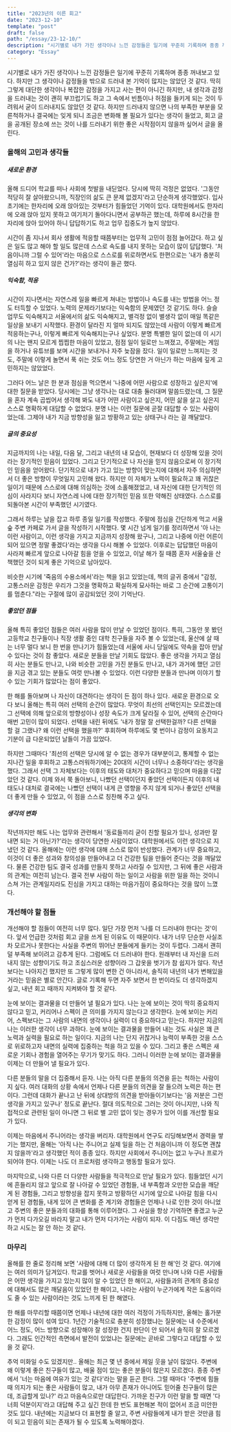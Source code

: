 ```yaml
---
title: "2023년의 이른 회고"
date: "2023-12-10"
template: "post"
draft: false
path: "/essay/23-12-10/"
description: "시기별로 내가 가진 생각이나 느낀 감정들은 일기에 꾸준히 기록하며 종종 꺼내보고 있다. 하지만 그 생각이나 감정들을 밖으로 드러내본 기억이 많지는 않았던 것 같다. 딱히 그렇게 대단한 생각이나 복잡한 감정을 가지고 사는 편이 아니긴 하지만, 내 생각과 감정을 드러내는 것이 괜히 부끄럽기도하고 그 속에서 빈틈이나 허점을 들키게 되는 것이 두려워서 굳이 드러내지도 않았던 것 같다."
category: "Essay"
---
```


시기별로 내가 가진 생각이나 느낀 감정들은 일기에 꾸준히 기록하며 종종 꺼내보고 있다. 하지만 그 생각이나 감정들을 밖으로 드러내 본 기억이 많지는 않았던 것 같다. 딱히 그렇게 대단한 생각이나 복잡한 감정을 가지고 사는 편이 아니긴 하지만, 내 생각과 감정을 드러내는 것이 괜히 부끄럽기도 하고 그 속에서 빈틈이나 허점을 들키게 되는 것이 두려워서 굳이 드러내지도 않았던 것 같다. 하지만 드러내지 않으면 나의 부족한 부분을 모른척하거나 결국에는 잊게 되니 조금은 변화해 볼 필요가 있다는 생각이 들었고, 회고 글을 공개된 장소에 쓰는 것이 나를 드러내기 위한 좋은 시작점이지 않을까 싶어서 글을 올린다.

### 올해의 고민과 생각들

##### 새로운 환경

올해 드디어 학교를 떠나 사회에 첫발을 내딛었다. 당시에 딱히 걱정은 없었다. '그동안 적당히 잘 살아왔으니까, 직장인의 삶도 큰 문제 없겠지'라고 단순하게 생각했었다. 입사 초기에는 한자리에 오래 앉아있는 것부터가 힘들었던 기억이 있다. 대학원에서도 한자리에 오래 앉아 있지 못하고 여기저기 돌아다니면서 공부하곤 했는데, 하루에 8시간을 한 자리에 앉아 있어야 하니 답답하기도 하고 업무 집중도가 높지 않았다.

시간이 좀 지나서 회사 생활에 적응할 때쯤부터는 업무적 고민이 점점 늘어갔다. 하고 싶은 일도 많고 해야 할 일도 많은데 스스로 속도를 내지 못하는 모습이 많이 답답했다. '처음이니까 그럴 수 있어'라는 마음으로 스스로를 위로하면서도 한편으로는 '내가 충분히 열심히 하고 있지 않은 건가?'라는 생각이 들곤 했다.

##### 익숙함, 적응

시간이 지나면서는 자연스레 일을 빠르게 쳐내는 방법이나 속도를 내는 방법을 어느 정도 터득할 수 있었다. 노력의 문제라기보다는 익숙함의 문제였던 것 같기도 하다. 슬슬 업무도 익숙해지고 서울에서의 삶도 익숙해지고, 별걱정 없이 별생각 없이 매일 똑같은 일상을 보내기 시작했다. 환경이 달라진 지 얼마 되지도 않았는데 사람이 이렇게 빠르게 적응하는구나, 이렇게 빠르게 익숙해지는구나 싶었다. 분명 특별한 일이 없는데 이 시기의 나는 왠지 모르게 찝찝한 마음이 있었고, 점점 일이 일로만 느껴졌고, 주말에는 게임을 하거나 유튜브를 보며 시간을 보내거나 자주 늦잠을 잤다. 일이 일로만 느껴지는 것도, 주말에 이렇게 놀면서 푹 쉬는 것도 어느 정도 당연한 거 아닌가 하는 마음에 깊게 고민하지는 않았었다.

그러다 어느 날은 한 분과 점심을 먹으면서 '나중에 어떤 사람으로 성장하고 싶은지'에 대한 질문을 받았다. 당시에는 그냥 생각나는 대로 대충 둘러대며 말씀드렸는데, 그 질문을 혼자 계속 곱씹어서 생각해 봐도 내가 어떤 사람이고 싶은지, 어떤 삶을 살고 싶은지 스스로 명확하게 대답할 수 없었다. 분명 나는 이런 질문에 곧잘 대답할 수 있는 사람이었는데. 그제야 내가 지금 방향성을 잃고 방황하고 있는 상태구나 라는 걸 깨달았다.

##### 글의 중요성

지금까지의 나는 내일, 다음 달, 그리고 내년의 내 모습이, 현재보다 더 성장해 있을 것이라는 장기적인 믿음이 있었다. 그리고 단기적으로 나 자신을 믿지 않음으로써 이 장기적인 믿음을 얻어왔다. 단기적으로 내가 가고 있는 방향이 맞는지에 대해서 자주 의심하면서 더 좋은 방향이 무엇일지 고민해 왔다. 하지만 이 자체가 노력이 필요하고 꽤 귀찮은 일이기 때문에 스스로에 대해 의심하는 것에 소홀해졌었고, 내 자신에 대한 단기적인 의심이 사라지다 보니 자연스레 나에 대한 장기적인 믿음 또한 약해진 상태였다. 스스로를 되돌아본 시간이 부족했던 시기였다.

그래서 하루는 날을 잡고 하루 종일 일기를 작성했다. 주말에 점심을 간단하게 먹고 서울숲 주변 카페로 가서 글을 작성하기 시작했다. 몇 시간 넘게 일기를 정리하면서 '아 나는 이런 사람이고, 이런 생각을 가지고 지금까지 성장해 왔구나, 그리고 나중에 이런 어른이 되어 있으면 정말 좋겠다'라는 생각을 다시 해볼 수 있었다. 이후로는 답답했던 마음이 사라져 빠르게 앞으로 나아갈 힘을 얻을 수 있었고, 이날 해가 질 때쯤 혼자 서울숲을 산책했던 것이 되게 좋은 기억으로 남아있다.

비슷한 시기에 '죽음의 수용소에서'라는 책을 읽고 있었는데, 책의 글귀 중에서 "감정, 고통스러운 감정은 우리가 그것을 명확하고 확실하게 묘사하는 바로 그 순간에 고통이기를 멈춘다."라는 구절에 많이 공감되었던 것이 기억난다.

##### 좋았던 점들

올해 특히 좋았던 점들은 여러 사람을 많이 만날 수 있었던 점이다. 특히, 그동안 못 봤던 고등학교 친구들이나 직장 생활 중인 대학 친구들을 자주 볼 수 있었는데, 울산에 살 때는 너무 멀다 보니 한 번을 만나기가 힘들었는데 서울에 사니 당일에도 약속을 잡아 만날 수 있다는 것이 참 좋았다. 새로운 분들을 만날 기회도 많았다. 좋은 생각을 가지고 열심히 사는 분들도 만나고, 나와 비슷한 고민을 가진 분들도 만나고, 내가 과거에 했던 고민을 지금 겪고 있는 분들도 여럿 만나볼 수 있었다. 이런 다양한 분들과 만나며 이야기 할 수 있는 기회가 많았다는 점이 좋았다.

한 해를 돌아보며 나 자신이 대견하다는 생각이 든 점이 하나 있다. 새로운 환경으로 오다 보니 올해는 특히 여러 선택의 순간이 많았다. 무엇이 최선의 선택인지는 모르겠는데 그 선택에 의해 앞으로의 방향성이나 성장 속도가 크게 달라질 수 있어, 선택의 순간마다 매번 고민이 많이 되었다. 선택을 내린 뒤에도 '내가 정말 잘 선택한걸까? 다른 선택을 할 걸 그랬나? 왜 이런 선택을 했을까?' 후회하며 하루에도 몇 번이나 감정이 요동치고 기분이 급 다운되었던 날들이 가끔 있었다. 

하지만 그때마다 '최선의 선택은 당시에 알 수 없는 경우가 대부분이고, 통제할 수 없는 지나간 일을 후회하고 고통스러워하기에는 20대의 시간이 너무나 소중하다'라는 생각을 했다. 그래서 선택 그 자체보다는 이후의 태도와 대처가 중요하다고 믿으며 마음을 다잡았던 것 같다. 이제 와서 쭉 돌아보니, 나빴던 선택이던지 좋았던 선택이든지 이후의 내 태도나 대처로 결국에는 나빴던 선택이 내게 큰 영향을 주지 않게 되거나 좋았던 선택을 더 좋게 만들 수 있었고, 이 점을 스스로 칭찬해 주고 싶다.

##### 생각의 변화

작년까지만 해도 나는 업무와 관련해서 '동료들끼리 굳이 친할 필요가 있나, 성과만 잘 내면 되는 거 아닌가?'라는 생각이 당연한 사람이었다. 대학원에서도 이런 생각으로 지냈던 것 같다. 올해에는 이런 생각에 대해 스스로 많이 반성했다. 관계가 너무 중요하고, 이것이 더 좋은 성과와 창의성을 만들어내고 더 건강한 팀을 만들어 준다는 것을 깨달았다. 물론 건강한 팀도 결국 성과를 만들지 못하고 사라질 수 있지만, 그 뒤에 좋은 사람과의 관계는 여전히 남는다. 결국 전부 사람이 하는 일이고 사람을 위한 일을 하는 것이니 스쳐 가는 관계일지라도 진심을 가지고 대하는 마음가짐이 중요하다는 것을 많이 느꼈다.

### 개선해야 할 점들

개선해야 할 점들이 여전히 너무 많다. 일단 가장 먼저 '나를 더 드러내야 한다는 것'이다. 앞서 언급한 것처럼 회고 글을 쓰게 된 이유도 이 때문이다. 내가 너무 단순한 사실조차 모르거나 못한다는 사실을 주변의 뛰어난 분들에게 들키는 것이 두렵다. 그래서 괜히 덜 부족해 보이려고 감추게 된다. 그럼에도 더 드러내야 한다. 원래부터 내 자신을 드러내지 않는 성향이기도 하고 조심스러운 성향이라 그 갑옷을 벗기가 참 쉽지가 않다. 작년보다는 나아지긴 했지만 또 그렇게 많이 변한 건 아니라서, 솔직히 내년의 내가 변해있을 거라는 믿음은 별로 안간다. 글로 기록해 두면 자주 보면서 한 번이라도 더 생각하겠지 싶고, 내년 회고 때까지 지켜봐야 할 것 같다.

눈에 보이는 결과물을 더 만들어 낼 필요가 있다. 나는 눈에 보이는 것이 딱히 중요하지 않다고 믿고, 커리어나 스펙이 큰 의미를 가지지 않는다고 생각한다. 눈에 보이는 커리어, 스펙보다는 그 사람의 내면의 생각이나 실력이 더 중요하다고 믿는다. 하지만 지금의 나는 이러한 생각이 너무 과하다. 눈에 보이는 결과물을 만들어 내는 것도 사실은 꽤 큰 노력과 실력을 필요로 하는 일이다. 지금의 나는 단지 귀찮거나 능력이 부족한 것을 스스로 위로하고자 내면의 실력에 집중하는 척을 하고 있을 수 있다. 그리고 좋은 스펙은 새로운 기회나 경험을 열어주는 무기가 맞기도 하다. 그러니 이러한 눈에 보이는 결과물을 이제는 더 만들어 낼 필요가 있다.

다른 분들의 말을 더 집중해서 듣자. 나는 아직 다른 분들의 의견을 듣는 척하는 사람이지 싶다. 여러 대화의 상황 속에서 언제나 다른 분들의 의견을 잘 들으려 노력은 하는 편이다. 그런데 대화가 끝나고 난 뒤에 상대방의 의견을 받아들이기보다는 '음 저분은 그런 생각을 가지고 있구나' 정도로 끝난다. 절대 의도적으로 그러는 것이 아니지만, 나와 직접적으로 관련된 일이 아니면 그 뒤로 별 고민 없이 잊는 경우가 있어 이를 개선할 필요가 있다.

이제는 마음에서 주니어라는 생각을 버리자. 대학원에서 연구도 리딩해보면서 경력을 쌓기는 했지만, 올해는 '아직 나는 주니어고 실제 일을 하는 건 처음이니까 이 정도면 괜찮지 않을까'라고 생각했던 적이 종종 있다. 하지만 사회에서 주니어는 없고 누구나 프로가 되어야 한다. 이제는 나도 더 프로처럼 생각하고 행동할 필요가 있다.

마지막으로, 나와 다른 더 다양한 사람들을 적극적으로 만날 필요가 있다. 힘들었던 시기에 흔들리지 않고 앞으로 잘 나아갈 수 있었던 경험들, 내 부족함과 오만한 모습을 깨닫게 된 경험들, 그리고 방향성을 잡지 못하고 방황하던 시기에 앞으로 나아갈 힘을 다시 얻게 된 경험들, 내게 있어 큰 변화를 준 계기와 경험들은 언제나 나로 인한 것이 아니었고 주변의 좋은 분들과의 대화를 통해 이루어졌다. 그 사실을 항상 기억하면 좋겠고 누군가 먼저 다가오길 바라지 말고 내가 먼저 다가가는 사람이 되자. 이 다짐도 매년 생각만 하고 시도는 잘 안 하는 것 같다.

### 마무리

올해를 한 줄로 정리해 보면 '사람에 대해 더 많이 생각하게 된 한 해'인 것 같다. 여기에는 여러 의미가 담겨있다. 학교를 벗어나 새로운 사람들을 여럿 만나며 나와 다른 사람들은 어떤 생각을 가지고 있는지 많이 알 수 있었던 한 해이고, 사람들과의 관계의 중요성에 대해서도 많은 깨달음이 있었던 한 해이고, 나라는 사람이 누군가에게 작은 도움이라도 줄 수 있는 사람이라는 것도 느끼게 된 한 해였다.

한 해를 마무리할 때쯤이면 언제나 내년에 대한 여러 걱정이 가득하지만, 올해는 홀가분한 감정이 많이 섞여 있다. 1년간 기술적으로 충분히 성장했냐는 질문에는 내 수준에서 어느 정도, 어느 방향으로 성장해야 잘 성장한 건지 판단이 안 되어서 솔직히 잘 모르겠다. 그래도 인간적인 측면에서 발전이 있었냐는 질문에는 곧바로 그렇다고 대답할 수 있을 것 같다.

추억 미화일 수도 있겠지만.. 올해는 최근 몇 년 중에서 제일 웃을 날이 많았다. 주변에 왜 이렇게 좋은 친구들이 많고, 배울 점이 있는 좋은 분들이 많은지 모르겠다. 종종 주변에서 '너는 마음에 여유가 있는 것 같다'라는 말을 듣곤 한다. 그럴 때마다 '주변에 힘들 때 의지가 되는 좋은 사람들이 많고, 내가 아무 존재가 아니어도 믿어줄 친구들이 많은데, 조급할게 있나?' 라고 마음속으로만 대답한다. 가까운 친구가 이런 말을 할 때면 '다 너희 덕분이지'라고 대답해 주고 싶긴 한데 한 번도 표현해본 적이 없어서 조금 미안한 것도 있다. 내년에는 지금보다 더 표현할 줄 알고, 주변 사람들에게 내가 받은 것만큼 힘이 되고 믿음이 되는 존재가 될 수 있도록 노력해야겠다.